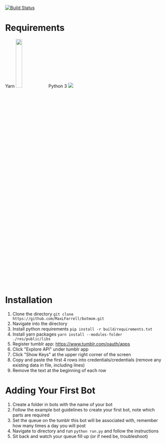 [![Build Status](https://travis-ci.org/MaxLFarrell/botmom.svg?branch=master)](https://travis-ci.org/MaxLFarrell/botmom)

# Requirements
Yarn <a href='https://yarnpkg.com'><img width='20%' height='20%' src='https://circleci.com/docs/assets/img/logos/yarn-logo.svg'/></a>
Python 3 <a href='https://www.python.org/downloads/'><img src='https://www.python.org/static/img/python-logo.png'/></a>

# Installation
1. Clone the directory `git clone https://github.com/MaxLFarrell/botmom.git`
2. Navigate into the directory
3. Install python requirements `pip install -r build/requirements.txt`
4. Install yarn packages `yarn install --modules-folder ./res/public/libs`
5. Register tumblr app: https://www.tumblr.com/oauth/apps
6. Click "Explore API" under tumblr app
7. Click "Show Keys" at the upper right corner of the screen
8. Copy and paste the first 4 rows into credentials/credentials (remove any existing data in file, including lines)
9. Remove the text at the beginning of each row

# Adding Your First Bot
1. Create a folder in bots with the name of your bot
2. Follow the example bot guidelines to create your first bot, note which parts are required
3. Set the queue on the tumblr this bot will be associated with, remember how many times a day you will post
4. Navigate to directory and run `python run.py` and follow the instructions
5. Sit back and watch your queue fill up (or if need be, troubleshoot)
